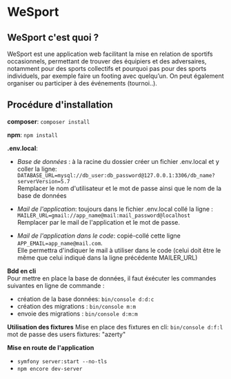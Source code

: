 # WeSport

## WeSport c'est quoi ? 
 WeSport est une application web facilitant la mise en relation de sportifs occasionnels, permettant de trouver des équipiers et des adversaires, notamment pour des sports collectifs et pourquoi pas pour des sports individuels, par exemple faire un footing avec quelqu’un. On peut également organiser ou participer à des événements (tournoi..). 


## Procédure d'installation


**composer**: ``composer install``

**npm**: ``npm install``

**.env.local**: 

- *Base de données* : à la racine du dossier créer un fichier .env.local et y coller la ligne: ``DATABASE_URL=mysql://db_user:db_password@127.0.0.1:3306/db_name?serverVersion=5.7``   
Remplacer le nom d'utilisateur et le mot de passe ainsi que le nom de la base de données

- *Mail de l'application*: toujours dans le fichier .env.local collé la ligne :
``MAILER_URL=gmail://app_name@mail:mail_password@localhost``  
Remplacer par le mail de l'application et le mot de passe.

- *Mail de l'application dans le code*: copié-collé cette ligne
``APP_EMAIL=app_name@mail.com``.  
Elle permettra d'indiquer le mail à utiliser dans le code (celui doit être le même que celui indiqué dans la ligne précédente MAILER_URL)


**Bdd en cli**  
Pour mettre en place la base de données, il faut éxécuter les commandes suivantes en ligne de commande :  

- création de la base données: ``bin/console d:d:c``  
- création des migrations : ``bin/console m:m``
- envoie des migrations : ``bin/console d:m:m``

**Utilisation des fixtures**
Mise en place des fixtures en cli: ``bin/console d:f:l``  
mot de passe des users fixtures: "azerty"



**Mise en route de l'application**  
- ``symfony server:start --no-tls``
- ``npm encore dev-server``   

